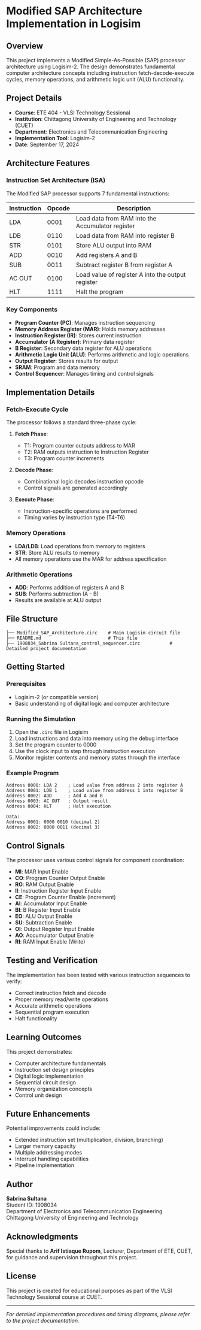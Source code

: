 # Modified SAP Architecture Implementation in Logisim

## Overview

This project implements a Modified Simple-As-Possible (SAP) processor architecture using Logisim-2. The design demonstrates fundamental computer architecture concepts including instruction fetch-decode-execute cycles, memory operations, and arithmetic logic unit (ALU) functionality.

## Project Details

- **Course**: ETE 404 - VLSI Technology Sessional
- **Institution**: Chittagong University of Engineering and Technology (CUET)
- **Department**: Electronics and Telecommunication Engineering
- **Implementation Tool**: Logisim-2
- **Date**: September 17, 2024

## Architecture Features

### Instruction Set Architecture (ISA)

The Modified SAP processor supports 7 fundamental instructions:

| Instruction | Opcode | Description |
|-------------|--------|-------------|
| LDA | 0001 | Load data from RAM into the Accumulator register |
| LDB | 0110 | Load data from RAM into register B |
| STR | 0101 | Store ALU output into RAM |
| ADD | 0010 | Add registers A and B |
| SUB | 0011 | Subtract register B from register A |
| AC OUT | 0100 | Load value of register A into the output register |
| HLT | 1111 | Halt the program |

### Key Components

- **Program Counter (PC)**: Manages instruction sequencing
- **Memory Address Register (MAR)**: Holds memory addresses
- **Instruction Register (IR)**: Stores current instruction
- **Accumulator (A Register)**: Primary data register
- **B Register**: Secondary data register for ALU operations
- **Arithmetic Logic Unit (ALU)**: Performs arithmetic and logic operations
- **Output Register**: Stores results for output
- **SRAM**: Program and data memory
- **Control Sequencer**: Manages timing and control signals

## Implementation Details

### Fetch-Execute Cycle

The processor follows a standard three-phase cycle:

1. **Fetch Phase**:
   - T1: Program counter outputs address to MAR
   - T2: RAM outputs instruction to Instruction Register
   - T3: Program counter increments

2. **Decode Phase**:
   - Combinational logic decodes instruction opcode
   - Control signals are generated accordingly

3. **Execute Phase**:
   - Instruction-specific operations are performed
   - Timing varies by instruction type (T4-T6)

### Memory Operations

- **LDA/LDB**: Load operations from memory to registers
- **STR**: Store ALU results to memory
- All memory operations use the MAR for address specification

### Arithmetic Operations

- **ADD**: Performs addition of registers A and B
- **SUB**: Performs subtraction (A - B)
- Results are available at ALU output

## File Structure

```
├── Modified_SAP_Architecture.circ    # Main Logisim circuit file
├── README.md                         # This file
├── 1908034_Sabrina Sultana_control_sequencer.circ           # Detailed project documentation
```

## Getting Started

### Prerequisites

- Logisim-2 (or compatible version)
- Basic understanding of digital logic and computer architecture

### Running the Simulation

1. Open the `.circ` file in Logisim
2. Load instructions and data into memory using the debug interface
3. Set the program counter to 0000
4. Use the clock input to step through instruction execution
5. Monitor register contents and memory states through the interface

### Example Program

```assembly
Address 0000: LDA 2    ; Load value from address 2 into register A
Address 0001: LDB 1    ; Load value from address 1 into register B
Address 0002: ADD      ; Add A and B
Address 0003: AC OUT   ; Output result
Address 0004: HLT      ; Halt execution

Data:
Address 0001: 0000 0010 (decimal 2)
Address 0002: 0000 0011 (decimal 3)
```

## Control Signals

The processor uses various control signals for component coordination:

- **MI**: MAR Input Enable
- **CO**: Program Counter Output Enable
- **RO**: RAM Output Enable
- **II**: Instruction Register Input Enable
- **CE**: Program Counter Enable (increment)
- **AI**: Accumulator Input Enable
- **BI**: B Register Input Enable
- **EO**: ALU Output Enable
- **SU**: Subtraction Enable
- **OI**: Output Register Input Enable
- **AO**: Accumulator Output Enable
- **RI**: RAM Input Enable (Write)

## Testing and Verification

The implementation has been tested with various instruction sequences to verify:

- Correct instruction fetch and decode
- Proper memory read/write operations
- Accurate arithmetic operations
- Sequential program execution
- Halt functionality

## Learning Outcomes

This project demonstrates:

- Computer architecture fundamentals
- Instruction set design principles
- Digital logic implementation
- Sequential circuit design
- Memory organization concepts
- Control unit design

## Future Enhancements

Potential improvements could include:

- Extended instruction set (multiplication, division, branching)
- Larger memory capacity
- Multiple addressing modes
- Interrupt handling capabilities
- Pipeline implementation

## Author

**Sabrina Sultana**  
Student ID: 1908034  
Department of Electronics and Telecommunication Engineering  
Chittagong University of Engineering and Technology

## Acknowledgments

Special thanks to **Arif Istiaque Rupom**, Lecturer, Department of ETE, CUET, for guidance and supervision throughout this project.

## License

This project is created for educational purposes as part of the VLSI Technology Sessional course at CUET.

---

*For detailed implementation procedures and timing diagrams, please refer to the project documentation.*
